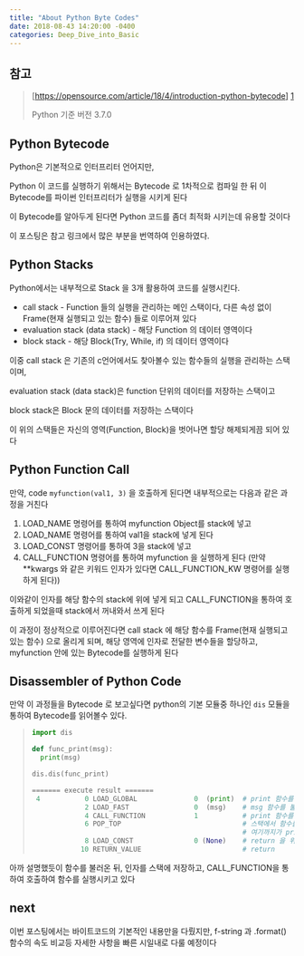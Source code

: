 ```yaml
---
title: "About Python Byte Codes"
date: 2018-08-43 14:20:00 -0400
categories: Deep_Dive_into_Basic
---
```


## 참고
> [https://opensource.com/article/18/4/introduction-python-bytecode] [1]
>
> Python 기준 버전 3.7.0
 
## Python Bytecode
Python은 기본적으로 인터프리터 언어지만, 

Python 이 코드를 실행하기 위해서는 Bytecode 로 1차적으로 컴파일 한 뒤 이 Bytecode를 파이썬 인터프리터가 실행을 시키게 된다

이 Bytecode를 알아두게 된다면 Python 코드를 좀더 최적화 시키는데 유용할 것이다

이 포스팅은 참고 링크에서 많은 부분을 번역하여 인용하였다.

## Python Stacks
Python에서는 내부적으로 Stack 을 3개 활용하여 코드를 실행시킨다.

- call stack - Function 들의 실행을 관리하는 메인 스택이다, 다른 속성 없이 Frame(현재 실행되고 있는 함수) 들로 이루어져 있다
- evaluation stack (data stack) - 해당 Function 의 데이터 영역이다
- block stack - 해당 Block(Try, While, if) 의 데이터 영역이다

이중 call stack 은 기존의 c언어에서도 찾아볼수 있는 함수들의 실행을 관리하는 스택이며,

evaluation stack (data stack)은 function 단위의 데이터를 저장하는 스택이고

block stack은 Block 문의 데이터를 저장하는 스택이다

이 위의 스택들은 자신의 영역(Function, Block)을 벗어나면 할당 해제되게끔 되어 있다

## Python Function Call
만약, code ```myfunction(val1, 3)``` 을 호출하게 된다면 내부적으로는 다음과 같은 과정을 거친다

1. LOAD_NAME 명령어를 통하여 myfunction Object를 stack에 넣고
2. LOAD_NAME 명령어를 통하여 val1을 stack에 넣게 된다
3. LOAD_CONST 명령어를 통하여 3을 stack에 넣고
4. CALL_FUNCTION 명령어를 통하여 myfunction 을 실행하게 된다 (만약 **kwargs 와 같은 키워드 인자가 있다면 CALL_FUNCTION_KW 명령어를 실행하게 된다))

이와같이 인자를 해당 함수의 stack에 위에 넣게 되고 CALL_FUNCTION을 통하여 호출하게 되었을때 stack에서 꺼내와서 쓰게 된다

이 과정이 정상적으로 이루어진다면 call stack 에 해당 함수를 Frame(현재 실행되고 있는 함수) 으로 올리게 되며, 해당 영역에 인자로 전달한 변수들을 할당하고, myfunction 안에 있는 Bytecode를 실행하게 된다

## Disassembler of Python Code
만약 이 과정들을 Bytecode 로 보고싶다면 python의 기본 모듈중 하나인 `dis` 모듈을 통하여 Bytecode를 읽어볼수 있다.

> ```python
> import dis
>
> def func_print(msg):
>   print(msg)
>
> dis.dis(func_print)
>
> ======= execute result =======
>  4           0 LOAD_GLOBAL              0  (print)  # print 함수를 불러와 함수 스택에 저장
>              2 LOAD_FAST                0  (msg)    # msg 함수를 불러와 스택에 저장
>              4 CALL_FUNCTION            1           # print 함수를 호출
>              6 POP_TOP                              # 스택에서 함수를 POP
>                                                     # 여기까지가 print 함수 사용부분
>              8 LOAD_CONST               0 (None)    # return 을 위해서 None 을 불러옴
>             10 RETURN_VALUE                         # return
> ```

아까 설명했듯이 함수를 불러온 뒤, 인자를 스택에 저장하고, CALL_FUNCTION을 통하여 호출하여 함수를 실행시키고 있다

## next

이번 포스팅에서는 바이트코드의 기본적인 내용만을 다뤘지만, f-string 과 .format() 함수의 속도 비교등 자세한 사항을 빠른 시일내로 다룰 예정이다


[1]: https://opensource.com/article/18/4/introduction-python-bytecode
